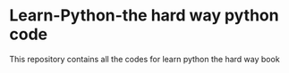 # Learn-Python-the hard way python code
This repository contains all the codes for learn python the hard way book
